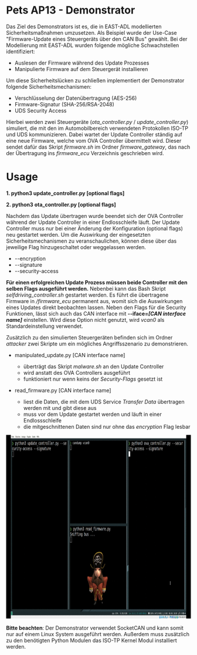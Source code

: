 # Pets AP13 - Demonstrator

Das Ziel des Demonstrators ist es, die in EAST-ADL modellierten Sicherheitsmaßnahmen umzusetzen.
Als Beispiel wurde der Use-Case "Firmware-Update eines Steuergeräts über den CAN Bus" gewählt.
Bei der Modellierung mit EAST-ADL wurden folgende mögliche Schwachstellen identifiziert:

* Auslesen der Firmware während des Update Prozesses
* Manipulierte Firmware auf dem Steuergerät installieren 

Um diese Sicherheitslücken zu schließen implementiert der Demonstrator folgende Sicherheitsmechanismen:

* Verschlüsselung der Datenübertragung (AES-256)
* Firmware-Signatur (SHA-256/RSA-2048)
* UDS Security Access

Hierbei werden zwei Steuergeräte (*ota_controller.py* / *update_controller.py*) simuliert, die mit den im Automobilbereich verwendeten Protokollen ISO-TP und UDS kommunizieren. Dabei wartet der Update Controller ständig auf eine neue Firmware, welche vom OVA Controller übermittelt wird. Dieser sendet dafür das Skript *firmware.sh* im Ordner *firmware_gateway*, das nach der Übertragung ins *firmware_ecu* Verzeichnis geschrieben wird. 


# Usage

**1. python3 update_controller.py [optional flags]**

**2. python3 ota_controller.py [optional flags]**

Nachdem das Update übertragen wurde beendet sich der OVA Controller während der Update Controller in einer Endlosschleife läuft. Der Update Controller muss nur bei einer Änderung der Konfiguration (optional flags) neu gestartet werden. 
Um die Auswirkung der eingesetzten Sicherheitsmechanismen zu veranschaulichen, können diese über das jeweilige Flag hinzugeschaltet oder weggelassen werden.

* --encryption
* --signature
* --security-access

**Für einen erfolgreichen Update Prozess müssen beide Controller mit den selben Flags ausgeführt werden.**
Nebenbei kann das Bash Skript *selfdriving_controller.sh* gestartet werden. Es führt die übertragene Firmware in */firmware_ecu* permanent aus, womit sich die Auswirkungen eines Updates direkt beobachten lassen.
Neben den Flags für die Security Funktionen, lässt sich auch das CAN interface mit **--iface=_[CAN interface name]_** einstellen. Wird diese Option nicht genutzt, wird _vcan0_ als Standardeinstellung verwendet.

Zusätzlich zu den simulierten Steuergeräten befinden sich im Ordner *attacker* zwei Skripte um ein mögliches Angriffsszenario zu demonstrieren.

* manipulated_update.py [CAN interface name]

   - überträgt das Skript *malware.sh* an den Update Controller
   - wird anstatt des OVA Controllers ausgeführt
   - funktioniert nur wenn keins der _Security-Flags_ gesetzt ist

* read_firmware.py [CAN interface name]

   - liest die Daten, die mit dem UDS Service *Transfer Data* übertragen werden mit und gibt diese aus
   - muss vor dem Update gestartet werden und läuft in einer Endlossschleife
   - die mitgeschnittenen Daten sind nur ohne das _encryption_ Flag lesbar

<img src="demonstrator.gif" width="1000" height="500" />

**Bitte beachten**:
Der Demonstrator verwendet SocketCAN und kann somit nur auf einem Linux System ausgeführt werden. Außerdem muss zusätzlich zu den benötigten Python Modulen das ISO-TP Kernel Modul installiert werden.


